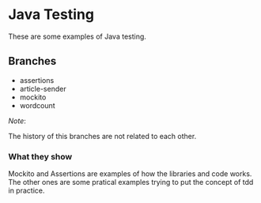 # Java Testing

These are some examples of Java testing.

## Branches

- assertions
- article-sender
- mockito
- wordcount

_Note_:

The history of this branches are not related to each other.

### What they show

Mockito and Assertions are examples of how the libraries
and code works. The other ones are some pratical examples trying to put the concept of tdd in practice.

